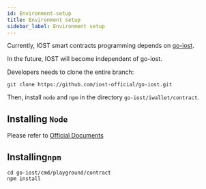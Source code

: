 ```yaml
---
id: Environment-setup
title: Environment setup
sidebar_label: Environment setup
---
```


Currently, IOST smart contracts programming depends on [go-iost](https://github.com/iost-official/go-iost).

In the future, IOST will become independent of go-iost.

Developers needs to clone the entire branch:

```shell
git clone https://github.com/iost-official/go-iost.git
```

Then, install `node` and `npm` in the directory `go-iost/iwallet/contract`.

## Installing ```Node```

Please refer to [Official Documents](https://nodejs.org/zh-cn/download/package-manager/#macos)

## Installing```npm```

```git
cd go-iost/cmd/playground/contract
npm install
```
